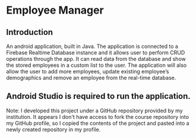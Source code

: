 # Employee Manager
## Introduction
An android application, built in Java. The application is connected to a Firebase Realtime Database instance and it allows user to perform CRUD operations through the app. It can read data from the database and show the stored employees in a custom list to the user. The application will also allow the user to add more employees, update existing employee’s demographics and remove an employee from the real-time database.

## Android Studio is required to run the application.

Note: I developed this project under a GitHub repository provided by my institution. It appears I don't have access to fork the course repository into my GitHub profile, so I copied the contents of the project and pasted into a newly created repository in my profile. 
